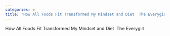 ```yaml
---
categories: e
title: "How All Foods Fit Transformed My Mindset and Diet  The Everygirl"
---
```

How All Foods Fit Transformed My Mindset and Diet&nbsp;&nbsp;The Everygirl